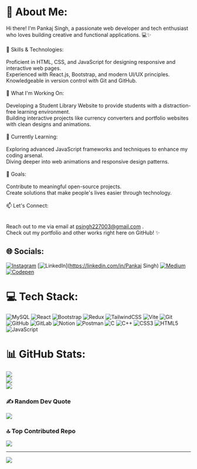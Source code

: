 # 💫 About Me:
Hi there! I'm Pankaj Singh, a passionate web developer and tech enthusiast who loves building creative and functional applications. 💻✨<br><br>🔧 Skills & Technologies:<br><br>Proficient in HTML, CSS, and JavaScript for designing responsive and interactive web pages.<br>Experienced with React.js, Bootstrap, and modern UI/UX principles.<br>Knowledgeable in version control with Git and GitHub.<br><br>🚀 What I'm Working On:<br><br>Developing a Student Library Website to provide students with a distraction-free learning environment.<br>Building interactive projects like currency converters and portfolio websites with clean designs and animations.<br><br>🌱 Currently Learning:<br><br>Exploring advanced JavaScript frameworks and techniques to enhance my coding arsenal.<br>Diving deeper into web animations and responsive design patterns.<br><br>🎯 Goals:<br><br>Contribute to meaningful open-source projects.<br>Create solutions that make people's lives easier through technology.<br><br>📫 Let's Connect:<br><br><br>Reach out to me via email at psingh227003@gmail.com .<br>Check out my portfolio and other works right here on GitHub! ✨


## 🌐 Socials:
[![Instagram](https://img.shields.io/badge/Instagram-%23E4405F.svg?logo=Instagram&logoColor=white)](https://instagram.com/ai.pankj24) [![LinkedIn](https://img.shields.io/badge/LinkedIn-%230077B5.svg?logo=linkedin&logoColor=white)](https://linkedin.com/in/Pankaj Singh) [![Medium](https://img.shields.io/badge/Medium-12100E?logo=medium&logoColor=white)](https://medium.com/@@pankj369) [![Codepen](https://img.shields.io/badge/Codepen-000000?style=for-the-badge&logo=codepen&logoColor=white)](https://codepen.io/@pankj369) 

# 💻 Tech Stack:
![MySQL](https://img.shields.io/badge/mysql-4479A1.svg?style=for-the-badge&logo=mysql&logoColor=white) ![React](https://img.shields.io/badge/react-%2320232a.svg?style=for-the-badge&logo=react&logoColor=%2361DAFB) ![Bootstrap](https://img.shields.io/badge/bootstrap-%238511FA.svg?style=for-the-badge&logo=bootstrap&logoColor=white) ![Redux](https://img.shields.io/badge/redux-%23593d88.svg?style=for-the-badge&logo=redux&logoColor=white) ![TailwindCSS](https://img.shields.io/badge/tailwindcss-%2338B2AC.svg?style=for-the-badge&logo=tailwind-css&logoColor=white) ![Vite](https://img.shields.io/badge/vite-%23646CFF.svg?style=for-the-badge&logo=vite&logoColor=white) ![Git](https://img.shields.io/badge/git-%23F05033.svg?style=for-the-badge&logo=git&logoColor=white) ![GitHub](https://img.shields.io/badge/github-%23121011.svg?style=for-the-badge&logo=github&logoColor=white) ![GitLab](https://img.shields.io/badge/gitlab-%23181717.svg?style=for-the-badge&logo=gitlab&logoColor=white) ![Notion](https://img.shields.io/badge/Notion-%23000000.svg?style=for-the-badge&logo=notion&logoColor=white) ![Postman](https://img.shields.io/badge/Postman-FF6C37?style=for-the-badge&logo=postman&logoColor=white) ![C](https://img.shields.io/badge/c-%2300599C.svg?style=for-the-badge&logo=c&logoColor=white) ![C++](https://img.shields.io/badge/c++-%2300599C.svg?style=for-the-badge&logo=c%2B%2B&logoColor=white) ![CSS3](https://img.shields.io/badge/css3-%231572B6.svg?style=for-the-badge&logo=css3&logoColor=white) ![HTML5](https://img.shields.io/badge/html5-%23E34F26.svg?style=for-the-badge&logo=html5&logoColor=white) ![JavaScript](https://img.shields.io/badge/javascript-%23323330.svg?style=for-the-badge&logo=javascript&logoColor=%23F7DF1E)

# 📊 GitHub Stats:
![](https://github-readme-stats.vercel.app/api?username=pankj369&theme=dark&hide_border=false&include_all_commits=true&count_private=true)<br/>
![](https://github-readme-streak-stats.herokuapp.com/?user=pankj369&theme=dark&hide_border=false)<br/>
![](https://github-readme-stats.vercel.app/api/top-langs/?username=pankj369&theme=dark&hide_border=false&include_all_commits=true&count_private=true&layout=compact)

### ✍️ Random Dev Quote
![](https://quotes-github-readme.vercel.app/api?type=horizontal&theme=gruvbox)

### 🔝 Top Contributed Repo
![](https://github-contributor-stats.vercel.app/api?username=pankj369&limit=5&theme=dark&combine_all_yearly_contributions=true)

---
[![](https://visitcount.itsvg.in/api?id=pankj369&icon=0&color=0)](https://visitcount.itsvg.in)

<!-- Proudly created with GPRM ( https://gprm.itsvg.in ) -->
